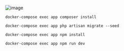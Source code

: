 
![image](https://github.com/rMi99/doacker-laravel-sample/assets/67881312/680983ce-c6ef-42f5-ab9c-21903ecb7530)




```docker-compose exec app composer install```


```docker-compose exec app php artisan migrate --seed```

```docker-compose exec app npm install  ```

```docker-compose exec app npm run dev```
